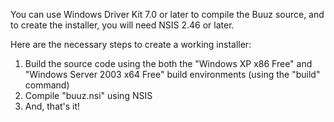 You can use Windows Driver Kit 7.0 or later to compile the Buuz source, and to create the installer, you will need NSIS 2.46 or later.

Here are the necessary steps to create a working installer:
  1. Build the source code using the both the "Windows XP x86 Free" and "Windows Server 2003 x64 Free" build environments (using the "build" command)
  1. Compile "buuz.nsi" using NSIS
  1. And, that's it!
